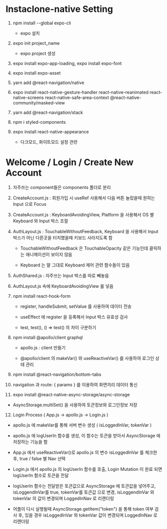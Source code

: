 # Instaclone-native Setting

1. npm install --global expo-cli

   - expo 설치

2. expo init project_name

   - expo project 생성

3. expo install expo-app-loading, expo install expo-font

4. expo install expo-asset

5. yarn add @react-navigation/native

6. expo install react-native-gesture-handler react-native-reanimated react-native-screens react-native-safe-area-context @react-native-community/masked-view

7. yarn add @react-navigation/stack

8. npm i styled-components

9. expo install react-native-appearance

   - 다크모드, 화이트모드 설정 관련

# Welcome / Login / Create New Account

1. 자주쓰는 component들은 components 폴더로 분리

2. CreateAccount.js : 회원가입 시 useRef 사용해서 다음 버튼 눌렀을때 원하는 Input 으로 Focus

3. CreateAccount.js : KeyboardAvoidingView, Platform 을 사용해서 OS 별 Keyboard 와 Input 박스 조절

4. AuthLayout.js : TouchableWithoutFeedback, Keyboard 을 사용해서 Input 박스가 아닌 다른곳을 터치했을때 키보드 사라지도록 함

   - TouchableWithoutFeedback 은 TouchableOpacity 같은 기능인데 클릭하는 애니메이션이 보이지 않음

   - Keyboard 는 말 그대로 Keyboard 제어 관련 함수들이 있음

5. AuthShared.js : 자주쓰는 Input 박스를 따로 빼놓음

6. AuthLayout.js 속에 KeyboardAvoidingView 를 넣음

7. npm install react-hook-form

   - register, handleSubmit, setValue 를 사용하여 데이터 전송

   - useEffect 에 register 을 등록해서 Input 박스 유효성 검사

   - test, test(), () => test() 의 차이 구분하기

8. npm install @apollo/client graphql

   - apollo.js : client 만들기

   - @apollo/client 의 makeVar() 와 useReactiveVar() 를 사용하여 로그인 상태 관리

9. npm install @react-navigation/bottom-tabs

10. navigation 과 route: { params } 를 이용하여 화면끼리 데이터 통신

11. expo install @react-native-async-storage/async-storage

- AsyncStorage.multiSet() 을 사용하여 토큰정보와 로그인정보 저장

12. Login Process ( App.js -> apollo.js -> Login.js )

- apollo.js 에 makeVar를 통해 서버 변수 생성 ( isLoggedInVar, tokenVar )

- apollo.js 에 logUserIn 함수를 생성, 이 함수는 토큰을 받아서 AsyncStorage 에 저장하는 기능을 함

- App.js 에서 useReactiveVar()로 apollo.js 의 변수 isLoggedInVar 를 체크한 후, true / false 별 Nav 선택

- Login.js 에서 apollo.js 의 logUserIn 함수를 호출, Login Mutation 이 완료 되면 logUserIn 함수로 토큰을 전달

- logUserIn 함수는 전달받은 토큰값으로 AsyncStorage 에 토큰값을 넣어주고, isLoggendInVar를 true, tokenVar를 토큰값 으로 변경, isLoggendInVar 와 tokenVar 의 값이 변경되며 LoggedInNav 로 리랜더링

- 어플이 다시 실행될때 AsyncStorage.getItem("token") 을 통해 token 여부 검사 후, 있을 경우 isLoggedInVar 와 tokenVar 값이 변경되며 LoggedInNav 로 리랜더링
